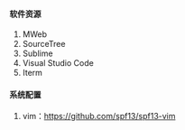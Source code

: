 #### 软件资源
1. MWeb
2. SourceTree
3. Sublime
4. Visual Studio Code
5. Iterm

#### 系统配置
1. vim：https://github.com/spf13/spf13-vim

